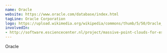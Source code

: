 ```yaml
---
name: Oracle 
website: https://www.oracle.com/database/index.html
tagLine: Oracle Corporation
logo: https://upload.wikimedia.org/wikipedia/commons/thumb/5/50/Oracle_logo.svg/663px-Oracle_logo.svg.png
involvedIn:
- http://software.esciencecenter.nl/project/massive-point-clouds-for-esciences
---
```

Oracle

